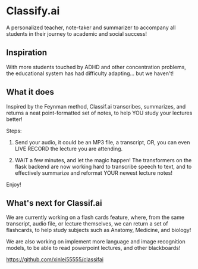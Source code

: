 # Classify.ai

A personalized teacher, note-taker and summarizer to accompany all students in their journey to academic and social success!

## Inspiration
With more students touched by ADHD and other concentration problems, the educational system has had difficulty adapting... but we haven't!
## What it does
Inspired by the Feynman method, Classif.ai transcribes, summarizes, and returns a neat point-formatted set of notes, to help YOU study your lectures better!

Steps: 
1. Send your audio, it could be an MP3 file, a transcript, OR, you can even LIVE RECORD the lecture you are attending.

2. WAIT a few minutes, and let the magic happen! The transformers on the flask backend are now working hard to transcribe speech to text, and to effectively summarize and reformat YOUR newest lecture notes!

Enjoy!
## What's next for Classif.ai
We are currently working on a flash cards feature, where, from the same transcript, audio file, or lecture themselves, we can return a set of flashcards, to help study subjects such as Anatomy, Medicine, and biology!

We are also working on implement more language and image recognition models, to be able to read powerpoint lectures, and other blackboards!


https://github.com/xinlei55555/classifai
